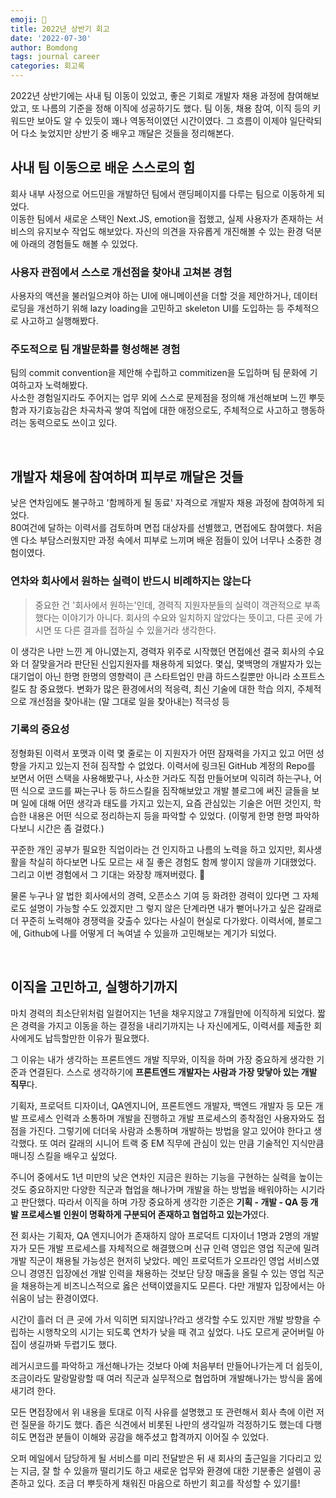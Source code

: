```yaml
---
emoji: 📓
title: 2022년 상반기 회고
date: '2022-07-30'
author: Bomdong
tags: journal career
categories: 회고록
---
```


2022년 상반기에는 사내 팀 이동이 있었고, 좋은 기회로 개발자 채용 과정에 참여해보았고, 또 나름의 기준을 정해 이직에 성공하기도 했다. 
팀 이동, 채용 참여, 이직 등의 키워드만 보아도 알 수 있듯이 꽤나 역동적이였던 시간이였다. 
그 흐름이 이제야 일단락되어 다소 늦었지만 상반기 중 배우고 깨달은 것들을 정리해본다.

## 사내 팀 이동으로 배운 스스로의 힘
회사 내부 사정으로 어드민을 개발하던 팀에서 랜딩페이지를 다루는 팀으로 이동하게 되었다. <br/>
이동한 팀에서 새로운 스택인 Next.JS, emotion을 접했고, 실제 사용자가 존재하는 서비스의 유지보수 작업도 해보았다.
자신의 의견을 자유롭게 개진해볼 수 있는 환경 덕분에 아래의 경험들도 해볼 수 있었다.

### 사용자 관점에서 스스로 개선점을 찾아내 고쳐본 경험
사용자의 액션을 불러일으켜야 하는 UI에 애니메이션을 더할 것을 제안하거나, 데이터 로딩을 개선하기 위해 lazy loading을 고민하고 skeleton UI를 도입하는 등 주체적으로 사고하고 실행해봤다.

### 주도적으로 팀 개발문화를 형성해본 경험
팀의 commit convention을 제안해 수립하고 commitizen을 도입하며 팀 문화에 기여하고자 노력해봤다. <br/>
사소한 경험일지라도 주어지는 업무 외에 스스로 문제점을 정의해 개선해보며 느낀 뿌듯함과 자기효능감은 차곡차곡 쌓여 직업에 대한 애정으로도, 주체적으로 사고하고 행동하려는 동력으로도 쓰이고 있다.

<br/>

## 개발자 채용에 참여하며 피부로 깨달은 것들
낮은 연차임에도 불구하고 '함께하게 될 동료' 자격으로 개발자 채용 과정에 참여하게 되었다. <br/>
80여건에 달하는 이력서를 검토하며 면접 대상자를 선별했고, 면접에도 참여했다.
처음엔 다소 부담스러웠지만 과정 속에서 피부로 느끼며 배운 점들이 있어 너무나 소중한 경험이였다.

### 연차와 회사에서 원하는 실력이 반드시 비례하지는 않는다
>중요한 건 '회사에서 원하는'인데, 경력직 지원자분들의 실력이 객관적으로 부족했다는 이야기가 아니다. 회사의 수요와 일치하지 않았다는 뜻이고, 다른 곳에 가시면 또 다른 결과를 접하실 수 있을거라 생각한다.

이 생각은 나만 느낀 게 아니였는지, 경력자 위주로 시작했던 면접에선 결국 회사의 수요와 더 잘맞을거라 판단된 신입지원자를 채용하게 되었다. 몇십, 몇백명의 개발자가 있는 대기업이 아닌 한명 한명의 영향력이 큰 스타트업인 만큼 하드스킬뿐만 아니라 소프트스킬도 참 중요했다. 변화가 많은 환경에서의 적응력, 최신 기술에 대한 학습 의지, 주체적으로 개선점을 찾아내는 (말 그대로 일을 찾아내는) 적극성 등

### 기록의 중요성
정형화된 이력서 포맷과 이력 몇 줄로는 이 지원자가 어떤 잠재력을 가지고 있고 어떤 성향을 가지고 있는지 전혀 짐작할 수 없었다.
이력서에 링크된 GitHub 계정의 Repo를 보면서 어떤 스택을 사용해봤구나, 사소한 거라도 직접 만들어보며 익히려 하는구나, 어떤 식으로 코드를 짜는구나 등 하드스킬을 짐작해보았고
개발 블로그에 써진 글들을 보며 일에 대해 어떤 생각과 태도를 가지고 있는지, 요즘 관심있는 기술은 어떤 것인지, 학습한 내용은 어떤 식으로 정리하는지 등을 파악할 수 있었다. (이렇게 한명 한명 파악하다보니 시간은 좀 걸렸다.)

꾸준한 개인 공부가 필요한 직업이라는 건 인지하고 나름의 노력을 하고 있지만, 회사생활을 착실히 하다보면 나도 모르는 새 질 좋은 경험도 함께 쌓이지 않을까 기대했었다. 그리고 이번 경험에서 그 기대는 와장창 깨져버렸다. 🫥

물론 누구나 알 법한 회사에서의 경력, 오픈소스 기여 등 화려한 경력이 있다면 그 자체로도 설명이 가능할 수도 있겠지만 그
렇지 않은 단계라면 내가 뻗어나가고 싶은 갈래로 더 꾸준히 노력해야 경쟁력을 갖출수 있다는 사실이 현실로 다가왔다.
이력서에, 블로그에, Github에 나를 어떻게 더 녹여낼 수 있을까 고민해보는 계기가 되었다.

<br/>

## 이직을 고민하고, 실행하기까지
마치 경력의 최소단위처럼 일컬어지는 1년을 채우지않고 7개월만에 이직하게 되었다.
짧은 경력을 가지고 이동을 하는 결정을 내리기까지는 나 자신에게도, 이력서를 제출한 회사에게도 납득할만한 이유가 필요했다.

그 이유는 내가 생각하는 프론트엔드 개발 직무와, 이직을 하며 가장 중요하게 생각한 기준과 연결된다.
스스로 생각하기에 **프론트엔드 개발자는 사람과 가장 맞닿아 있는 개발 직무**다.

기획자, 프로덕트 디자이너, QA엔지니어, 프론트엔드 개발자, 백엔드 개발자 등 모든 개발 프로세스 인력과 소통하며 개발을 진행하고 개발 프로세스의 종착점인 사용자와도 접점을 가진다. 그렇기에 더더욱 사람과 소통하며 개발하는 방법을 알고 있어야 한다고 생각했다.
또 여러 갈래의 시니어 트랙 중 EM 직무에 관심이 있는 만큼 기술적인 지식만큼 매니징 스킬을 배우고 싶었다.

주니어 중에서도 1년 미만의 낮은 연차인 지금은 원하는 기능을 구현하는 실력을 높이는 것도 중요하지만
다양한 직군과 협업을 해나가며 개발을 하는 방법을 배워야하는 시기라고 판단했다.
따라서 이직을 하며 가장 중요하게 생각한 기준은 **기획 - 개발 - QA 등 개발 프로세스별 인원이 명확하게 구분되어 존재하고 협업하고 있는가**였다.

전 회사는 기획자, QA 엔지니어가 존재하지 않아 프로덕트 디자이너 1명과 2명의 개발자가 모든 개발 프로세스를 자체적으로 해결했으며
신규 인력 영입은 영업 직군에 밀려 개발 직군이 채용될 가능성은 현저히 낮았다.
메인 프로덕트가 오프라인 영업 서비스였으니 경영진 입장에선 개발 인력을 채용하는 것보단 당장 매출을 올릴 수 있는 영업 직군을 채용하는게 비즈니스적으로 옳은 선택이였을지도 모른다. 
다만 개발자 입장에서는 아쉬움이 남는 환경이였다.

시간이 흘러 더 큰 곳에 가서 익히면 되지않나?라고 생각할 수도 있지만 개발 방향을 수립하는 시행착오의 시기는
되도록 연차가 낮을 때 겪고 싶었다. 나도 모르게 굳어버릴 아집이 생길까봐 두렵기도 했다.

레거시코드를 파악하고 개선해나가는 것보다 아예 처음부터 만들어나가는게 더 쉽듯이,
조금이라도 말랑말랑할 때 여러 직군과 실무적으로 협업하며 개발해나가는 방식을 몸에 새기려 한다.

모든 면접장에서 위 내용을 토대로 이직 사유를 설명했고 또 관련해서 회사 측에 이런 저런 질문을 하기도 했다.
좁은 식견에서 비롯된 나만의 생각일까 걱정하기도 했는데 다행히도 면접관 분들이 이해와 공감을 해주셨고 합격까지 이어질 수 있었다.

오퍼 메일에서 담당하게 될 서비스를 미리 전달받은 뒤 새 회사의 출근일을 기다리고 있는 지금,
잘 할 수 있을까 떨리기도 하고 새로운 업무와 환경에 대한 기분좋은 설렘이 공존하고 있다.
조금 더 뿌듯하게 채워진 마음으로 하반기 회고를 작성할 수 있기를!

```toc
```